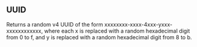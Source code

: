 ## UUID

Returns a random v4 UUID of the form xxxxxxxx-xxxx-4xxx-yxxx-xxxxxxxxxxxx,
where each x is replaced with a random hexadecimal digit from 0 to f,
and y is replaced with a random hexadecimal digit from 8 to b.